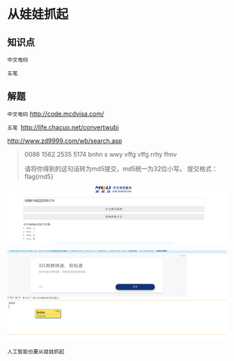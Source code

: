 # 从娃娃抓起

## 知识点

`中文电码`

`五笔`

## 解题

`中文电码` http://code.mcdvisa.com/

`五笔 `http://life.chacuo.net/convertwubi 

http://www.zd9999.com/wb/search.asp

> 0086 1562 2535 5174
> bnhn s wwy vffg vffg rrhy fhnv
>
> 请将你得到的这句话转为md5提交，md5统一为32位小写。
> 提交格式：flag{md5}

![](./img/从娃娃抓起-1.png)

![](./img/从娃娃抓起-2.png)

`人工智能也要从娃娃抓起`